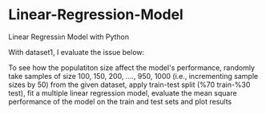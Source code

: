 # Linear-Regression-Model
Linear Regressiın Model with Python

With dataset1, I evaluate the issue below:

To see how the populatiton size affect the model's performance, randomly take samples of size 100, 150, 200, ...., 950, 1000 (i.e., incrementing sample sizes by 50) from the given dataset, apply train-test split (%70 train-%30 test), fit a multiple linear regression model, evaluate the mean square performance of the model on the train and test sets and plot results
